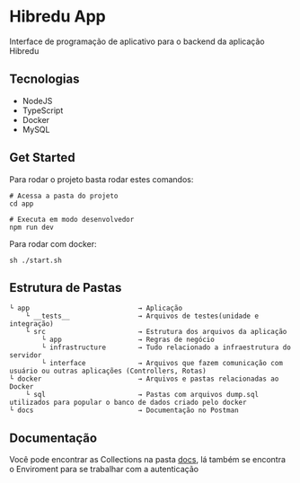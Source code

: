 # Hibredu App

Interface de programação de aplicativo para o backend da aplicação Hibredu

## Tecnologias 

- NodeJS
- TypeScript
- Docker
- MySQL

## Get Started

Para rodar o projeto basta rodar estes comandos:

``` shell
# Acessa a pasta do projeto
cd app

# Executa em modo desenvolvedor
npm run dev
```

Para rodar com docker:
``` shell
sh ./start.sh
```

## Estrutura de Pastas
``` shell
└ app                           → Aplicação
    └ __tests__                 → Arquivos de testes(unidade e integração)
    └ src                       → Estrutura dos arquivos da aplicação
        └ app                   → Regras de negócio
        └ infrastructure        → Tudo relacionado a infraestrutura do servidor
        └ interface             → Arquivos que fazem comunicação com usuário ou outras aplicações (Controllers, Rotas)
└ docker                        → Arquivos e pastas relacionadas ao Docker
    └ sql                       → Pastas com arquivos dump.sql utilizados para popular o banco de dados criado pelo docker
└ docs                          → Documentação no Postman
 ```

 ## Documentação

 Você pode encontrar as Collections na pasta [docs](./docs), lá também se encontra o Enviroment para se trabalhar com a autenticação
